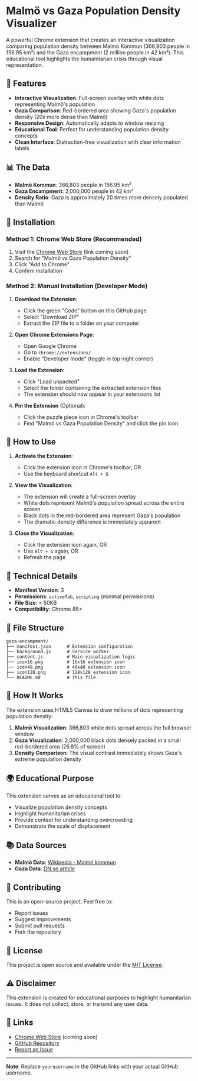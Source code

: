 # Malmö vs Gaza Population Density Visualizer

A powerful Chrome extension that creates an interactive visualization comparing population density between Malmö Kommun (366,803 people in 156.95 km²) and the Gaza encampment (2 million people in 42 km²). This educational tool highlights the humanitarian crisis through visual representation.

## 🌟 Features

- **Interactive Visualization**: Full-screen overlay with white dots representing Malmö's population
- **Gaza Comparison**: Red-bordered area showing Gaza's population density (20x more dense than Malmö)
- **Responsive Design**: Automatically adapts to window resizing
- **Educational Tool**: Perfect for understanding population density concepts
- **Clean Interface**: Distraction-free visualization with clear information labels

## 📊 The Data

- **Malmö Kommun**: 366,803 people in 156.95 km²
- **Gaza Encampment**: 2,000,000 people in 42 km²
- **Density Ratio**: Gaza is approximately 20 times more densely populated than Malmö

## 🚀 Installation

### Method 1: Chrome Web Store (Recommended)

1. Visit the [Chrome Web Store](https://chrome.google.com/webstore) (link coming soon)
2. Search for "Malmö vs Gaza Population Density"
3. Click "Add to Chrome"
4. Confirm installation

### Method 2: Manual Installation (Developer Mode)

1. **Download the Extension**:

   - Click the green "Code" button on this GitHub page
   - Select "Download ZIP"
   - Extract the ZIP file to a folder on your computer

2. **Open Chrome Extensions Page**:

   - Open Google Chrome
   - Go to `chrome://extensions/`
   - Enable "Developer mode" (toggle in top-right corner)

3. **Load the Extension**:

   - Click "Load unpacked"
   - Select the folder containing the extracted extension files
   - The extension should now appear in your extensions list

4. **Pin the Extension** (Optional):
   - Click the puzzle piece icon in Chrome's toolbar
   - Find "Malmö vs Gaza Population Density" and click the pin icon

## 🎯 How to Use

1. **Activate the Extension**:

   - Click the extension icon in Chrome's toolbar, OR
   - Use the keyboard shortcut `Alt + G`

2. **View the Visualization**:

   - The extension will create a full-screen overlay
   - White dots represent Malmö's population spread across the entire screen
   - Black dots in the red-bordered area represent Gaza's population
   - The dramatic density difference is immediately apparent

3. **Close the Visualization**:
   - Click the extension icon again, OR
   - Use `Alt + G` again, OR
   - Refresh the page

## 🔧 Technical Details

- **Manifest Version**: 3
- **Permissions**: `activeTab`, `scripting` (minimal permissions)
- **File Size**: < 50KB
- **Compatibility**: Chrome 88+

## 📁 File Structure

```
gaza-encampment/
├── manifest.json      # Extension configuration
├── background.js      # Service worker
├── content.js         # Main visualization logic
├── icon16.png         # 16x16 extension icon
├── icon48.png         # 48x48 extension icon
├── icon128.png        # 128x128 extension icon
└── README.md          # This file
```

## 🎨 How It Works

The extension uses HTML5 Canvas to draw millions of dots representing population density:

1. **Malmö Visualization**: 366,803 white dots spread across the full browser window
2. **Gaza Visualization**: 2,000,000 black dots densely packed in a small red-bordered area (26.8% of screen)
3. **Density Comparison**: The visual contrast immediately shows Gaza's extreme population density

## 🌍 Educational Purpose

This extension serves as an educational tool to:

- Visualize population density concepts
- Highlight humanitarian crises
- Provide context for understanding overcrowding
- Demonstrate the scale of displacement

## 📚 Data Sources

- **Malmö Data**: [Wikipedia - Malmö kommun](https://sv.wikipedia.org/wiki/Malm%C3%B6_kommun)
- **Gaza Data**: [DN.se article](https://www.dn.se/varlden/israel-tvangsforflyttar-alla-i-gaza-stad-till-ett-redan-overbefolkat-omrade/)

## 🤝 Contributing

This is an open-source project. Feel free to:

- Report issues
- Suggest improvements
- Submit pull requests
- Fork the repository

## 📄 License

This project is open source and available under the [MIT License](LICENSE).

## ⚠️ Disclaimer

This extension is created for educational purposes to highlight humanitarian issues. It does not collect, store, or transmit any user data.

## 🔗 Links

- [Chrome Web Store](https://chrome.google.com/webstore) (coming soon)
- [GitHub Repository](https://github.com/yourusername/gaza-encampment)
- [Report an Issue](https://github.com/yourusername/gaza-encampment/issues)

---

**Note**: Replace `yourusername` in the GitHub links with your actual GitHub username.
